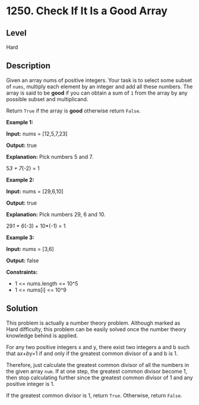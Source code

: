 # 1250. Check If It Is a Good Array
## Level
Hard

## Description

Given an array nums of positive integers. Your task is to select some subset of `nums`, multiply each element by an integer and add all these numbers. The array is said to be **good** if you can obtain a sum of `1` from the array by any possible subset and multiplicand.

Return `True` if the array is **good** otherwise return `False`.

**Example 1:**

**Input:** nums = [12,5,7,23]

**Output:** true

**Explanation:** Pick numbers 5 and 7.

5*3 + 7*(-2) = 1

**Example 2:**

**Input:** nums = [29,6,10]

**Output:** true

**Explanation:** Pick numbers 29, 6 and 10.

29*1 + 6*(-3) + 10*(-1) = 1

**Example 3:**

**Input:** nums = [3,6]

**Output:** false


**Constraints:**

* 1 <= nums.length <= 10^5
* 1 <= nums[i] <= 10^9

## Solution
This problem is actually a number theory problem. Although marked as Hard difficulty, this problem can be easily solved once the number theory knowledge behind is applied.

For any two positive integers x and y, there exist two integers a and b such that a*x+b*y=1 if and only if the greatest common divisor of a and b is 1.

Therefore, just calculate the greatest common divisor of all the numbers in the given array `num`. If at one step, the greatest common divisor become 1, then stop calculating further since the greatest common divisor of 1 and any positive integer is 1.

If the greatest common divisor is 1, return `True`. Otherwise, return `False`.